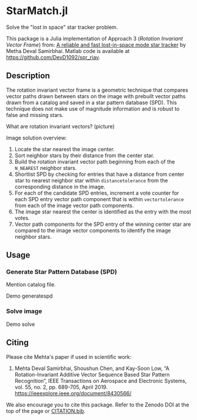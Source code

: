 # StarMatch.jl

Solve the "lost in space" star tracker problem.

This package is a Julia implementation of Approach 3 (_Rotation Invariant Vector Frame_) from: [A reliable and fast lost-in-space mode star tracker](https://dr.ntu.edu.sg/handle/10220/47620) by Metha Deval Samirbhai. Matlab code is available at https://github.com/DevD1092/spr_riav.

## Description

The rotation invariant vector frame is a geometric technique that compares vector paths drawn between stars on the image with prebuilt vector paths drawn from a catalog and saved in a star pattern database (SPD). This technique does not make use of magnitude information and is robust to false and missing stars.

What are rotation invariant vectors? (picture)

Image solution overview:

  1. Locate the star nearest the image center.
  2. Sort neighbor stars by their distance from the center star.
  3. Build the rotation invariant vector path beginning from each of the `N_NEAREST` neighbor stars.
  4. Shortlist SPD by checking for entries that have a distance from center star to nearest neighbor star within `distancetolerance` from the corresponding distance in the image.
  5. For each of the candidate SPD entries, increment a vote counter for each SPD entry vector path component that is within `vectortolerance` from each of the image vector path components.
  6. The image star nearest the center is identified as the entry with the most votes.
  7. Vector path components for the SPD entry of the winning center star are compared to the image vector components to identify the image neighbor stars.

## Usage

### Generate Star Pattern Database (SPD)

Mention catalog file.

Demo generatespd

### Solve image

Demo solve


## Citing

Please cite Mehta's paper if used in scientific work:

  1. Mehta Deval Samirbhai, Shoushun Chen, and Kay-Soon Low, “A Rotation-Invariant Additive Vector Sequence Based Star Pattern Recognition”, IEEE Transactions on Aerospace and Electronic Systems, vol. 55, no. 2, pp. 689-705, April 2019. https://ieeexplore.ieee.org/document/8430566/

We also encourage you to cite this package. Refer to the Zenodo DOI at the top of the page or [CITATION.bib](CITATION.bib).
